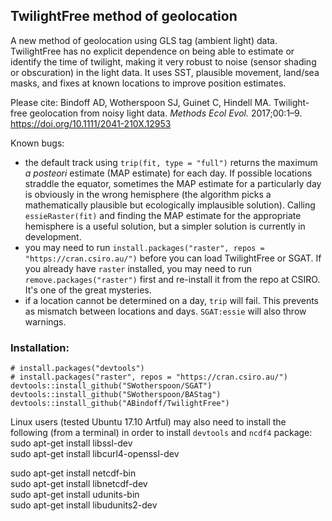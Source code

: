 ## TwilightFree method of geolocation

A new method of geolocation using GLS tag (ambient light) data. TwilightFree has no explicit dependence on being able to estimate or identify the time of twilight, making it very robust to noise (sensor shading or obscuration) in the light data. It uses SST, plausible movement, land/sea masks, and fixes at known locations to improve position estimates.

Please cite:
Bindoff AD, Wotherspoon SJ, Guinet C, Hindell MA. Twilight-free geolocation from noisy light data. *Methods Ecol Evol.* 2017;00:1–9. https://doi.org/10.1111/2041-210X.12953  

Known bugs:  
- the default track using `trip(fit, type = "full")` returns the maximum *a posteori* estimate (MAP estimate) for each day. If possible locations straddle the equator, sometimes the MAP estimate for a particularly day is obviously in the wrong hemisphere (the algorithm picks a mathematically plausible but ecologically implausible solution). Calling `essieRaster(fit)` and finding the MAP estimate for the appropriate hemisphere is a useful solution, but a simpler solution is currently in development.  
- you may need to run `install.packages("raster", repos = "https://cran.csiro.au/")` before you can load TwilightFree or SGAT. If you already have `raster` installed, you may need to run `remove.packages("raster")` first and re-install it from the repo at CSIRO. It's one of the great mysteries.  
- if a location cannot be determined on a day, `trip` will fail. This prevents as mismatch between locations and days. `SGAT:essie` will also throw warnings.  


### Installation:  

`# install.packages("devtools")`  
`# install.packages("raster", repos = "https://cran.csiro.au/")`  
`devtools::install_github("SWotherspoon/SGAT")`  
`devtools::install_github("SWotherspoon/BAStag")`  
`devtools::install_github("ABindoff/TwilightFree")`  

Linux users (tested Ubuntu 17.10 Artful) may also need to install the following (from a terminal) in order to install `devtools` and `ncdf4` package:  
sudo apt-get install libssl-dev  
sudo apt-get install libcurl4-openssl-dev  

sudo apt-get install netcdf-bin  
sudo apt-get install libnetcdf-dev  
sudo apt-get install udunits-bin  
sudo apt-get install libudunits2-dev  

